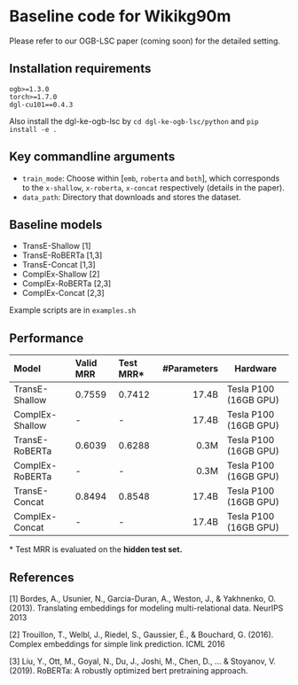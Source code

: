 # Baseline code for Wikikg90m

Please refer to our OGB-LSC paper (coming soon) for the detailed setting.

## Installation requirements
```
ogb>=1.3.0
torch>=1.7.0
dgl-cu101==0.4.3
```
Also install the dgl-ke-ogb-lsc by `cd dgl-ke-ogb-lsc/python` and `pip install -e .`

## Key commandline arguments
- `train_mode`: Choose within [`emb`, `roberta` and `both`], which corresponds to the `x-shallow`, `x-roberta`, `x-concat` respectively (details in the paper).
- `data_path`: Directory that downloads and stores the dataset.

## Baseline models
- TransE-Shallow [1]
- TransE-RoBERTa [1,3]
- TransE-Concat [1,3]
- ComplEx-Shallow [2]
- ComplEx-RoBERTa [2,3]
- ComplEx-Concat [2,3]

Example scripts are in `examples.sh`


## Performance

| Model              |Valid MRR  | Test MRR*   | \#Parameters    | Hardware |
|:------------------ |:--------------   |:---------------| --------------:|----------|
| TransE-Shallow     | 0.7559 | 0.7412 | 17.4B  | Tesla P100 (16GB GPU) |
| ComplEx-Shallow    | - | - | 17.4B  | Tesla P100 (16GB GPU) |
| TransE-RoBERTa     | 0.6039 | 0.6288 | 0.3M   | Tesla P100 (16GB GPU) |
| ComplEx-RoBERTa    | - | - | 0.3M   | Tesla P100 (16GB GPU) |
| TransE-Concat      | 0.8494 | 0.8548 | 17.4B  | Tesla P100 (16GB GPU) |
| ComplEx-Concat     | - | - | 17.4B  | Tesla P100 (16GB GPU) |

\* Test MRR is evaluated on the **hidden test set.**

## References
[1] Bordes, A., Usunier, N., Garcia-Duran, A., Weston, J., & Yakhnenko, O. (2013). Translating embeddings for modeling multi-relational data. NeurIPS 2013

[2] Trouillon, T., Welbl, J., Riedel, S., Gaussier, É., & Bouchard, G. (2016). Complex embeddings for simple link prediction. ICML 2016

[3] Liu, Y., Ott, M., Goyal, N., Du, J., Joshi, M., Chen, D., ... & Stoyanov, V. (2019). RoBERTa: A robustly optimized bert pretraining approach.
